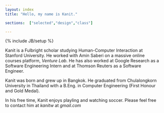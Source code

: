 ```yaml
---
layout: index
title: "Hello, my name is Kanit."

sections:  ["selected","design","class"]

---
```

{% include JB/setup %}

Kanit is a Fulbright scholar studying Human-Computer Interaction at Stanford University.  He worked with Amin Saberi on a massive online courses platform, *Venture Lab*.  He has also worked at Google Research as a Software Engineering Intern and at Thomson Reuters as a Software Engineer.

Kanit was born and grew up in Bangkok.  He graduated from Chulalongkorn University in Thailand with a B.Eng. in Computer Engineering (First Honour and Gold Medal).

In his free time, Kanit enjoys playling and watching soccer.  Please feel free to contact him at *kanitw* at *gmail.com*
